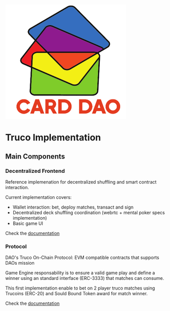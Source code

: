 ![The CardDAO Logo](https://github.com/CardDAO/truco/blob/main/docs/card-dao-logo.png?raw=true)

# Truco Implementation


## Main Components

### Decentralized Frontend 

Reference implemenation for decentralized shuffling and smart contract interaction. 

Current implementation covers:

- Wallet interaction: bet, deploy matches, transact and sign
- Decentralized deck shuffling coordination (webrtc + mental poker specs implementation)
- Basic game UI


Check the [documentation](/frontend) 

### Protocol

DAO's Truco On-Chain Protocol: EVM compatible contracts that supports DAOs mission 

Game Engine responsability is to ensure a valid game play and define a winner using an standard interface (ERC-3333) that matches can consume.

This first implementation enable to bet on 2 player truco matches using Trucoins (ERC-20) and Sould Bound Token award for match winner.

Check the [documentation](/protocol) 
